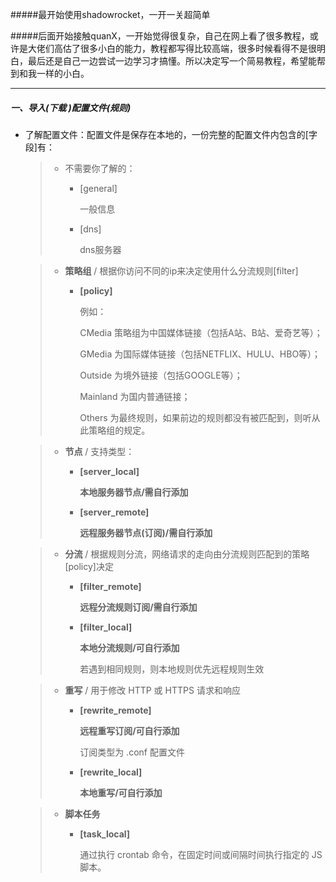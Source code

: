 #####最开始使用shadowrocket，一开一关超简单

#####后面开始接触quanX，一开始觉得很复杂，自己在网上看了很多教程，或许是大佬们高估了很多小白的能力，教程都写得比较高端，很多时候看得不是很明白，最后还是自己一边尝试一边学习才搞懂。所以决定写一个简易教程，希望能帮到和我一样的小白。

---

##### 一、导入(下载 )配置文件(规则)

- 了解配置文件：配置文件是保存在本地的，一份完整的配置文件内包含的[字段]有：

  > - 不需要你了解的：
  >
  >   - [general]
  >
  >     一般信息
  >
  >   - [dns]
  >
  >     dns服务器

  > - **策略组** / 根据你访问不同的ip来决定使用什么分流规则[filter]
  >
  >   - **[policy]**
  >
  >     例如：
  >
  >     CMedia 策略组为中国媒体链接（包括A站、B站、爱奇艺等）；
  >
  >     GMedia 为国际媒体链接（包括NETFLIX、HULU、HBO等）；
  >
  >     Outside 为境外链接（包括GOOGLE等）；
  >
  >     Mainland 为国内普通链接；
  >
  >     Others 为最终规则，如果前边的规则都没有被匹配到，则听从此策略组的规定。

  > - **节点** / 支持类型：
  >
  >   - **[server_local]**
  >
  >     **本地服务器节点/需自行添加**
  >
  >   - **[server_remote]**
  >
  >     **远程服务器节点(订阅)/需自行添加**

  > - **分流** / 根据规则分流，网络请求的走向由分流规则匹配到的策略[policy]决定
  >
  >   - **[filter_remote]**
  >
  >     **远程分流规则订阅/需自行添加**
  >
  >   - **[filter_local]**
  >
  >     **本地分流规则/可自行添加**
  >
  >     若遇到相同规则，则本地规则优先远程规则生效

  > - **重写** / 用于修改 HTTP 或 HTTPS 请求和响应
  >
  >   - **[rewrite_remote]**
  >
  >     **远程重写订阅/可自行添加**
  >
  >     订阅类型为 .conf 配置文件
  >
  >   - **[rewrite_local]**
  >
  >     **本地重写/可自行添加**

  > - **脚本任务**
  >
  >   - **[task_local]**
  >
  >     通过执行 crontab 命令，在固定时间或间隔时间执行指定的 JS 脚本。